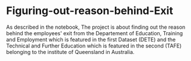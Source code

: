 # Figuring-out-reason-behind-Exit
As described in the notebook, The project is about finding out the reason behind the employees' exit from the Departement of Education, Training and Employment which is featured in the first Dataset (DETE) and the Technical and Further Education which is featured in the second (TAFE) belonging to the institute of Queensland in Australia.
